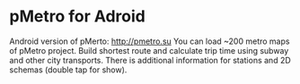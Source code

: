 # pMetro for Adroid

Android version of pMerto: http://pmetro.su
You can load ~200 metro maps of pMetro project.
Build shortest route and calculate trip time using subway and other city transports.
There is additional information for stations and 2D schemas (double tap for show).
